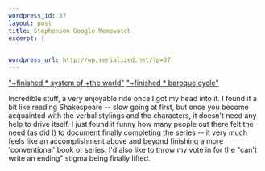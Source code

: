 ```yaml
--- 
wordpress_id: 37
layout: post
title: Stephenson Google Memewatch
excerpt: |
  

wordpress_url: http://wp.serialized.net/?p=37
---
```

<p><a href="http://www.google.com/search?hl=en&lr=&c2coff=1&q=%22%7Efinished+*+system+of+%2Bthe+world%22&btnG=Search">"~finished * system of +the world"</a>
<a href="http://www.google.com/search?hl=en&lr=&c2coff=1&q=%22%7Efinished+*+baroque+cycle%22&btnG=Search">"~finished * baroque cycle"</a></p>

Incredible stuff, a very enjoyable ride once I got my head into it. I found it a bit like reading Shakespeare -- slow going at first, but once you become acquainted with the verbal stylings and the characters, it doesn't need any help to drive itself. I just found it funny how many people out there felt the need (as did I) to document finally completing the series -- it very much feels like an accomplishment above and beyond finishing a more 'conventional' book or series. I'd also like to throw my vote in for the "can't write an ending" stigma being finally lifted.
